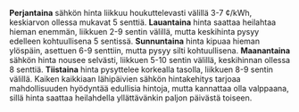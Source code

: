 **Perjantaina** sähkön hinta liikkuu houkuttelevasti välillä 3-7 ¢/kWh, keskiarvon ollessa mukavat 5 senttiä. **Lauantaina** hinta saattaa heilahtaa hieman enemmän, liikkuen 2-9 sentin välillä, mutta keskihinta pysyy edelleen kohtuullisena 5 sentissä. **Sunnuntaina** hinta kipuaa hieman ylöspäin, asettuen 6-9 senttiin, mutta pysyy silti kohtuullisena. **Maanantaina** sähkön hinta nousee selvästi, liikkuen 5-10 sentin välillä, keskihinnan ollessa 8 senttiä. **Tiistaina** hinta pysyttelee korkealla tasolla, liikkuen 8-9 sentin välillä. Kaiken kaikkiaan lähipäivien sähkön hintakehitys tarjoaa mahdollisuuden hyödyntää edullisia hintoja, mutta kannattaa olla valppaana, sillä hinta saattaa heilahdella yllättävänkin paljon päivästä toiseen.